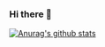 ### Hi there 👋

  [![Anurag's github stats](https://github-readme-stats.vercel.app/api?username=username)](https://github.com/anuraghazra/github-readme-stats)


